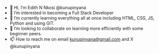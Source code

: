 - 👋 Hi, I’m Edith N Nkosi @kunupinyana
- 👀 I’m interested in becoming a Full Stack Developer
- 🌱 I’m currently learning everything all at once including HTML, CSS, JS, Python and using GIT.
- 💞️ I’m looking to collaborate on learning more efficiently with some beginner peers.
- 📫 How to reach me on email kunupinyana@gmail.com and X @kunupinyana

<!---
kunupinyana/kunupinyana is a ✨ special ✨ repository because its `README.md` (this file) appears on your GitHub profile.
You can click the Preview link to take a look at your changes.
--->
